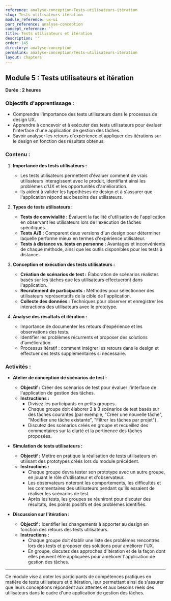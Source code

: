 ```yaml
---
reference: analyse-conception-Tests-utilisateurs-itération
slug: Tests-utilisateurs-itération
module_reference: ux-ui
part_reference: analyse-conception
concept_reference: ''
title: Tests utilisateurs et itération
description: ''
order: 145
directory: analyse-conception
permalink: analyse-conception/Tests-utilisateurs-itération
layout: chapters
---
```


## **Module 5 : Tests utilisateurs et itération**  
**Durée : 2 heures**

### **Objectifs d'apprentissage :**
- Comprendre l'importance des tests utilisateurs dans le processus de design UX.
- Apprendre à concevoir et à exécuter des tests utilisateurs pour évaluer l'interface d'une application de gestion des tâches.
- Savoir analyser les retours d'expérience et appliquer des itérations sur le design en fonction des résultats obtenus.

### **Contenu :**

1. **Importance des tests utilisateurs :**
   - Les tests utilisateurs permettent d'évaluer comment de vrais utilisateurs interagissent avec le produit, identifiant ainsi les problèmes d'UX et les opportunités d'amélioration.
   - Ils aident à valider les hypothèses de design et à s'assurer que l'application répond aux besoins des utilisateurs.

2. **Types de tests utilisateurs :**
   - **Tests de convivialité :** Évaluent la facilité d'utilisation de l'application en observant les utilisateurs lors de l'exécution de tâches spécifiques.
   - **Tests A/B :** Comparent deux versions d'un design pour déterminer laquelle performe mieux en termes d'expérience utilisateur.
   - **Tests à distance vs. tests en personne :** Avantages et inconvénients de chaque méthode, ainsi que les outils disponibles pour les tests à distance.

3. **Conception et exécution des tests utilisateurs :**
   - **Création de scénarios de test :** Élaboration de scénarios réalistes basés sur les tâches que les utilisateurs effectueront dans l'application.
   - **Recrutement de participants :** Méthodes pour sélectionner des utilisateurs représentatifs de la cible de l'application.
   - **Collecte des données :** Techniques pour observer et enregistrer les interactions des utilisateurs avec le prototype.

4. **Analyse des résultats et itération :**
   - Importance de documenter les retours d'expérience et les observations des tests.
   - Identifier les problèmes récurrents et proposer des solutions d'amélioration.
   - Processus itératif : comment intégrer les retours dans le design et effectuer des tests supplémentaires si nécessaire.

### **Activités :**

- **Atelier de conception de scénarios de test :**
  - **Objectif :** Créer des scénarios de test pour évaluer l'interface de l'application de gestion des tâches.
  - **Instructions :**
    - Divisez les participants en petits groupes.
    - Chaque groupe doit élaborer 2 à 3 scénarios de test basés sur des tâches courantes (par exemple, "Créer une nouvelle tâche", "Modifier une tâche existante", "Filtrer les tâches par projet").
    - Discutez des scénarios créés en groupe et recueillez des commentaires sur la clarté et la pertinence des tâches proposées.

- **Simulation de tests utilisateurs :**
  - **Objectif :** Mettre en pratique la réalisation de tests utilisateurs en utilisant des prototypes créés lors du module précédent.
  - **Instructions :**
    - Chaque groupe devra tester son prototype avec un autre groupe, en jouant le rôle d'utilisateur et d'observateur.
    - Les observateurs noteront les comportements, les difficultés et les commentaires des utilisateurs pendant qu'ils essaient de réaliser les scénarios de test.
    - Après les tests, les groupes se réuniront pour discuter des résultats, des points positifs et des problèmes identifiés.

- **Discussion sur l'itération :**
  - **Objectif :** Identifier les changements à apporter au design en fonction des retours des tests utilisateurs.
  - **Instructions :**
    - Chaque groupe doit établir une liste des problèmes rencontrés lors des tests et proposer des solutions pour améliorer l'UX.
    - En groupe, discutez des approches d'itération et de la façon dont elles peuvent être appliquées pour améliorer l'application de gestion des tâches.

---

Ce module vise à doter les participants de compétences pratiques en matière de tests utilisateurs et d'itération, leur permettant ainsi de s'assurer que leurs conceptions répondent aux attentes et aux besoins réels des utilisateurs dans le cadre d'une application de gestion des tâches.